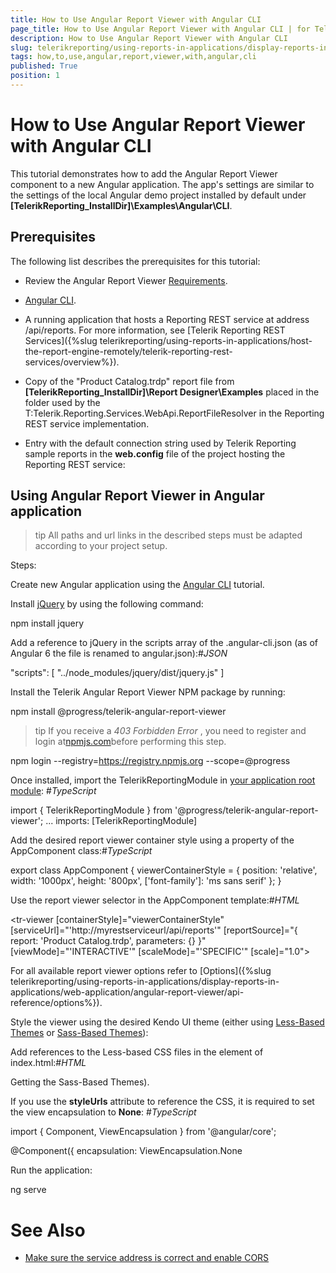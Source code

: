 ```yaml
---
title: How to Use Angular Report Viewer with Angular CLI
page_title: How to Use Angular Report Viewer with Angular CLI | for Telerik Reporting Documentation
description: How to Use Angular Report Viewer with Angular CLI
slug: telerikreporting/using-reports-in-applications/display-reports-in-applications/web-application/angular-report-viewer/how-to-use-angular-report-viewer-with-angular-cli
tags: how,to,use,angular,report,viewer,with,angular,cli
published: True
position: 1
---
```


# How to Use Angular Report Viewer with Angular CLI



This tutorial demonstrates how to add the Angular Report Viewer component to a
        new Angular application. The app's settings are similar to the settings of the local Angular demo project
        installed by default under __[TelerikReporting_InstallDir]\Examples\Angular\CLI__.
      

## Prerequisites

The following list describes the prerequisites for this tutorial:
        

* Review the Angular Report Viewer [Requirements](e05255e3-dbe4-41b1-8d08-6de0fed3868c#Requirements).
            

* [Angular CLI](https://cli.angular.io/).
            

* A running application that hosts a Reporting REST service at address /api/reports. For more information, see
              [Telerik Reporting REST Services]({%slug telerikreporting/using-reports-in-applications/host-the-report-engine-remotely/telerik-reporting-rest-services/overview%}).
            

* Copy of the "Product Catalog.trdp" report file from __[TelerikReporting_InstallDir]\Report Designer\Examples__
              placed in the folder used by the T:Telerik.Reporting.Services.WebApi.ReportFileResolver
              in the Reporting REST service implementation.
            

* Entry with the default connection string used by Telerik Reporting sample reports in the __web.config__ file
              of the project hosting the Reporting REST service:
            

	
<connectionStrings>
	 <add name="Telerik.Reporting.Examples.CSharp.Properties.Settings.TelerikConnectionString"
	            connectionString="Data Source=(local);Initial Catalog=AdventureWorks;Integrated Security=SSPI"
	            providerName="System.Data.SqlClient" />
</connectionStrings>
								



## Using Angular Report Viewer in Angular application

>tip All paths and url links in the described steps must be adapted according
            to your project setup.
>
Steps:

Create new Angular application using the [Angular CLI](https://cli.angular.io/) tutorial.
                

Install [jQuery](https://www.npmjs.com/package/jquery) by using the following command:
                

	
npm install jquery
				



Add a reference to jQuery in the scripts array of the .angular-cli.json (as of Angular 6 the file is renamed to angular.json):#_JSON_

	
"scripts": [ "../node_modules/jquery/dist/jquery.js" ]
				



Install the Telerik Angular Report Viewer NPM package by running:
                

	
npm install @progress/telerik-angular-report-viewer
				



>tip If you receive a *403 Forbidden Error* , you need to register and login at[npmjs.com](https://www.npmjs.com/)before performing this step.
>

	
npm login --registry=https://registry.npmjs.org --scope=@progress 
				




Once installed, import the TelerikReportingModule in [your application root module](https://angular.io/docs/ts/latest/guide/ngmodule.html#!#angular-modularity):
                #_TypeScript_

	
import { TelerikReportingModule } from '@progress/telerik-angular-report-viewer';
...
imports: [TelerikReportingModule]
				



Add the desired report viewer container style using a property of the AppComponent class:#_TypeScript_

	
export class AppComponent {
  viewerContainerStyle = {
    position: 'relative',
    width: '1000px',
    height: '800px',
    ['font-family']: 'ms sans serif'
  };
}
				



Use the report viewer selector in the AppComponent template:#_HTML_

	
<tr-viewer 
    [containerStyle]="viewerContainerStyle"
    [serviceUrl]="'http://myrestserviceurl/api/reports'"
    [reportSource]="{
        report: 'Product Catalog.trdp',
        parameters: {}
    }"
    [viewMode]="'INTERACTIVE'"
    [scaleMode]="'SPECIFIC'"
    [scale]="1.0">
</tr-viewer>
				



For all available report viewer options refer to [Options]({%slug telerikreporting/using-reports-in-applications/display-reports-in-applications/web-application/angular-report-viewer/api-reference/options%}).
                

Style the viewer using the desired Kendo UI theme (еither using [Less-Based Themes](http://docs.telerik.com/kendo-ui/styles-and-layout/appearance-styling) or [Sass-Based Themes](http://docs.telerik.com/kendo-ui/styles-and-layout/sass-themes)):
                

Add references to the Less-based CSS files in the <head> element of index.html:#_HTML_

	
<!-- The required Less-based styles -->                  
<link href="https://kendo.cdn.telerik.com/



>tip To get the Sass-based Kendo UI themes, you can use either the pre-build CSS files or the NPM packages ([Getting the Sass-Based Themes](http://docs.telerik.com/kendo-ui/styles-and-layout/sass-themes#getting-the-themes)).
>


If you use the __styleUrls__ attribute to reference the CSS, it is required to set
                  the view encapsulation to __None__:
                #_TypeScript_

	
import { Component, ViewEncapsulation } from '@angular/core';
 
@Component({
  encapsulation: ViewEncapsulation.None
				



Run the application:

	
ng serve
				



# See Also

 * [Make sure the service address is correct and enable CORS](https://docs.telerik.com/reporting/knowledge-base/cannot-access-the-reporting-rest-service)
